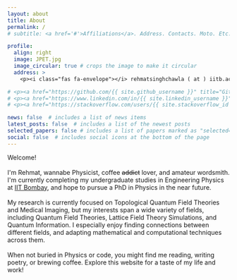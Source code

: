 ```yaml
---
layout: about
title: About
permalink: /
# subtitle: <a href='#'>Affiliations</a>. Address. Contacts. Moto. Etc.

profile:
  align: right
  image: JPET.jpg
  image_circular: true # crops the image to make it circular
  address: >
    <p><i class="fas fa-envelope"></i> rehmatsinghchawla ( at ) iitb.ac.in</p>

# <p><a href="https://github.com/{{ site.github_username }}" title="GitHub"><i class="fab fa-github"></i> RehmatSChawla</a></p>
# <p><a href="https://www.linkedin.com/in/{{ site.linkedin_username }}" title="LinkedIn"><i class="fab fa-linkedin"></i> LinkedIn</a></p>
# <p><a href="https://stackoverflow.com/users/{{ site.stackoverflow_id }}" title="Stackoverflow"><i class="fab fa-stack-overflow"></i> StackOverflow </a></p>

news: false  # includes a list of news items
latest_posts: false  # includes a list of the newest posts
selected_papers: false # includes a list of papers marked as "selected={true}"
social: false  # includes social icons at the bottom of the page
---
```

Welcome!<br><br>
I'm Rehmat, wannabe Physicist, coffee <s>addict</s> lover, and amateur wordsmith.<br>
I'm currently completing my undergraduate studies in Engineering Physics at <a href="https://www.iitb.ac.in/">IIT Bombay</a>, and hope to pursue a PhD in Physics in the near future.<br><br>
My research is currently focused on Topological Quantum Field Theories and Medical Imaging, but my interests span a wide variety of fields, including Quantum Field Theories, Lattice Field Theory Simulations, and Quantum Information. I especially enjoy finding connections between different fields, and adapting mathematical and computational techniques across them.<br><br>
When not buried in Physics or code, you might find me reading, writing poetry, or brewing coffee. Explore this website for a taste of my life and work!

<!-- Insert a long vertical space -->

<!-- Hola<br>
I could introduce myself, but a poem I wrote a few years ago does a better job, so<br>
Enjoy

Heyo, folks of the internet, I’ve got words to say,<br>
Myself Rehmat Singh Chawla, though call me Bread you may,<br>
My branch, it would be EP, my home though, the bookshelf,<br>
Now allow me, words flowing free, to introduce myself!

Incoming!<br>
The volleyball-loving weeb,<br>
Not tricks, just words up his sleeve,<br>
Poetry, rap, stories, you name it, I’m up for it all!<br>
But keep your expectations low, I’m in the amateurs’ hall.

I’ve got no<br>
Favourite story, it’s been so long since I picked one up!<br>
Interesting history, might feel bland, plain milk in a cup!<br>
But words make me feel alive, I jive,<br>
This club’s where I’m gonna thrive!

There’s a bit more to me, I love sweet stuff, and coffee, well,<br>
It’s gotta be a little divine for a drink to shine, froth, and flavour so,<br>
They call it an addiction, I say it’s soothing my soul, or rather,<br>
Exciting, transforming, igniting my psyche of fighting,<br>
Makes me wanna pick up a pen, and start writing!

This is it for now, but it ain’t all, chief.<br>
Five paragraphs this time, next will be six.<br>
Did I seem too arrogant? Sorry, that’s just mischief,<br>
Now I’ve spent way too long on this, back to Physics.  -->

<div class="long-5">
</div>